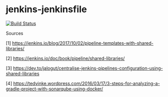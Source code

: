 # jenkins-jenkinsfile

[![Build Status](https://travis-ci.org/acamu/jenkins-jenkinsfile.svg?branch=master)](https://travis-ci.org/acamu/jenkins-jenkinsfile)

Sources

[1] https://jenkins.io/blog/2017/10/02/pipeline-templates-with-shared-libraries/

[2] https://jenkins.io/doc/book/pipeline/shared-libraries/

[3] https://dev.to/jalogut/centralise-jenkins-pipelines-configuration-using-shared-libraries

[4] https://tedvinke.wordpress.com/2016/03/17/3-steps-for-analyzing-a-gradle-project-with-sonarqube-using-docker/
